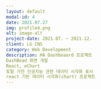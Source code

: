 ```yaml
---
layout: default
modal-id: 4
date: 2021.07.27
img: profile4.png
alt: image-alt
project-date: 2021.07. ~ 2021.12.
client: LG CNS
category: Web Development
description: HA Dashboaard 프로젝트
DashBoad 화면 개발
React, eChart
토탈 가전 인공지능 관련 데이터 시각화 표시
react 기반 데이터 시각화(chart) 프로젝트
---
```

